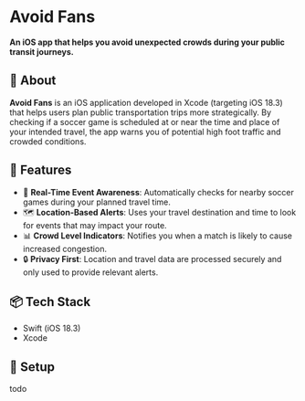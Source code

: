# Avoid Fans

**An iOS app that helps you avoid unexpected crowds during your public transit journeys.**

## 📱 About

**Avoid Fans** is an iOS application developed in Xcode (targeting iOS 18.3) that helps users plan public transportation trips more strategically. By checking if a soccer game is scheduled at or near the time and place of your intended travel, the app warns you of potential high foot traffic and crowded conditions.

## 🚀 Features

- 📅 **Real-Time Event Awareness**: Automatically checks for nearby soccer games during your planned travel time.
- 🗺️ **Location-Based Alerts**: Uses your travel destination and time to look for events that may impact your route.
- 📊 **Crowd Level Indicators**: Notifies you when a match is likely to cause increased congestion.
- 🔒 **Privacy First**: Location and travel data are processed securely and only used to provide relevant alerts.

## 📦 Tech Stack

- Swift (iOS 18.3)
- Xcode

## 🔧 Setup

todo
